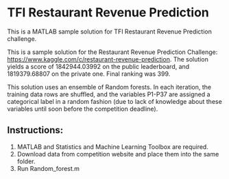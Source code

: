 # TFI Restaurant Revenue Prediction
This is a MATLAB sample solution for TFI Restaurant Revenue Prediction challenge.

This is a sample solution for the Restaurant Revenue Prediction Challenge:
https://www.kaggle.com/c/restaurant-revenue-prediction.
The solution yields a score of 1842944.03992 on the public leaderboard, and 1819379.68807 on the private one. Final ranking was 399.

This solution uses an ensemble of Random forests. In each iteration, the training data rows are shuffled, and the variables P1-P37 are assigned a categorical label in a random fashion (due to lack of knowledge about these variables until soon before the competition deadline). 

## Instructions:

1. MATLAB and Statistics and Machine Learning Toolbox are required.
2. Download data from competition website and place them into the same folder.
3. Run Random_forest.m


